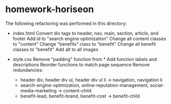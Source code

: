 # homework-horiseon
The following refactoring was performed in this directory:

 - index.html
Convert div tags to header, nav, main, section, article, and footer
Add id to "search engine optimization"
Change all content classes to "content"
Change "benefits" class to "benefit"
Change all benefit classes to "benefit"
Add alt to all images

 - style.css
 Remove "padding" function from *
 Add function labels and descriptions
 Reorder functions to match page sequence
 Remove redundancies:
    - header div, header div ul, header div ul li -> navigation, navigation li
    - search-engine-optimization, online-reputation-management, social-media-marketing -> content-child
    - benefit-lead, benefit-brand, benefit-cost -> benefit-child